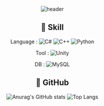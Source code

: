 <div align="center">

![header](https://capsule-render.vercel.app/api?type=venom&color=timeGradient&height=300&section=header&text=yeochi1201&fontSize=90)

## 🌱 Skill

Language : 
![C#](https://img.shields.io/badge/c%23-%23239120.svg?style=for-the-badge&logo=csharp&logoColor=white)
![C++](https://img.shields.io/badge/c++-%2300599C.svg?style=for-the-badge&logo=c%2B%2B&logoColor=white)
![Python](https://img.shields.io/badge/python-%233670A0?style=for-the-badge&logo=python&logoColor=white)


Tool : 
![Unity](https://img.shields.io/badge/unity-%23000000.svg?style=for-the-badge&logo=unity&logoColor=white)

DB : 
![MySQL](https://img.shields.io/badge/MySQL-4479A1.svg?style=for-the-badge&logo=MySQL&logoColor=white)

## 🔭 GitHub

![Anurag's GitHub stats](https://github-readme-stats.vercel.app/api?username=yeochi1201&show_icons=true&theme=dracula&include_all_commits=true&count_private=true)
![Top Langs](https://github-readme-stats.vercel.app/api/top-langs/?username=yeochi1201&theme=dracula&hide=shaderLab,HLSL)


<div>
  
<!--
**yeochi1201/yeochi1201** is a ✨ _special_ ✨ repository because its `README.md` (this file) appears on your GitHub profile.

Here are some ideas to get you started:

-  ...
-  ...
- 👯 I’m looking to collaborate on ...
- 🤔 I’m looking for help with ...
- 💬 Ask me about ...
- 📫 How to reach me: ...
- 😄 Pronouns: ...
- ⚡ Fun fact: ...
-->
